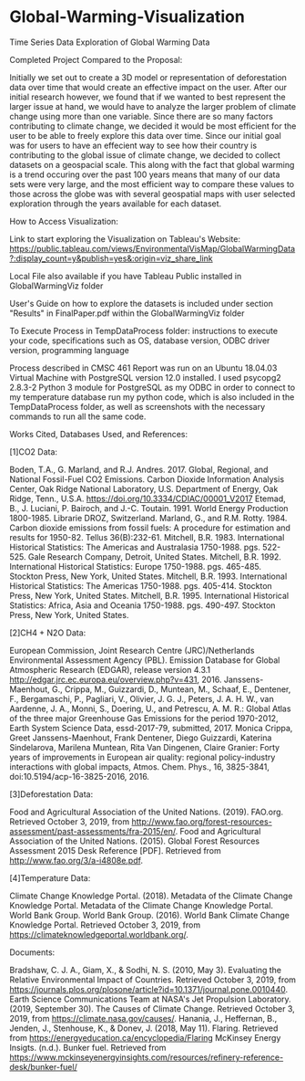 # Global-Warming-Visualization
Time Series Data Exploration of Global Warming Data

Completed Project Compared to the Proposal:

  Initially we set out to create a 3D model or representation of deforestation data over time that would create an effective impact on the user. After our initial research however, we found that if we wanted to best represent the larger issue at hand, we would have to analyze the larger problem of climate change using more than one variable. Since there are so many factors contributing to climate change, we decided it would be most efficient for the user to be able to freely explore this data over time. 
    Since our initial goal was for users to have an effecient way to see how their country is contributing to the global issue of climate change, we decided to collect datasets on a geospacial scale. This along with the fact that global warming is a trend occuring over the past 100 years means that many of our data sets were very large, and the most efficient way to compare these values to those across the globe was with several geospatial maps with user selected exploration through the years available for each dataset. 
    
How to Access Visualization:

Link to start exploring the Visualization on Tableau's Website:
https://public.tableau.com/views/EnvironmentalVisMap/GlobalWarmingData?:display_count=y&publish=yes&:origin=viz_share_link

Local File also available if you have Tableau Public installed in GlobalWarmingViz folder

User's Guide on how to explore the datasets is included under section "Results" in FinalPaper.pdf within the GlobalWarmingViz folder

To Execute Process in TempDataProcess folder:
instructions to execute your code, specifications such as OS, database version, ODBC driver version, programming language

Process described in CMSC 461 Report was run on an Ubuntu 18.04.03 Virtual Machine with PostgreSQL version 12.0 installed. I used psycopg2 2.8.3-2 Python 3 module for PostgreSQL as my ODBC in order to connect to my temperature database run my python code, which is also included in the TempDataProcess folder, as well as screenshots with the necessary commands to run all the same code. 

Works Cited, Databases Used, and References:

[1]CO2 Data:

Boden, T.A., G. Marland, and R.J. Andres. 2017. Global, Regional, and National Fossil-Fuel CO2 Emissions. Carbon Dioxide Information Analysis Center, Oak Ridge National Laboratory, U.S. Department of Energy, Oak Ridge, Tenn., U.S.A. https://doi.org/10.3334/CDIAC/00001_V2017
Etemad, B., J. Luciani, P. Bairoch, and J.-C. Toutain. 1991. World Energy Production 1800-1985. Librarie DROZ, Switzerland.
Marland, G., and R.M. Rotty. 1984. Carbon dioxide emissions from fossil fuels: A procedure for estimation and results for 1950-82. Tellus 36(B):232-61.
Mitchell, B.R. 1983. International Historical Statistics: The Americas and Australasia 1750-1988. pgs. 522-525. Gale Research Company, Detroit, United States.
Mitchell, B.R. 1992. International Historical Statistics: Europe 1750-1988. pgs. 465-485. Stockton Press, New York, United States.
Mitchell, B.R. 1993. International Historical Statistics: The Americas 1750-1988. pgs. 405-414. Stockton Press, New York, United States.
Mitchell, B.R. 1995. International Historical Statistics: Africa, Asia and Oceania 1750-1988. pgs. 490-497. Stockton Press, New York, United States.

[2]CH4 + N2O Data:

European Commission, Joint Research Centre (JRC)/Netherlands Environmental Assessment Agency (PBL). Emission Database for Global Atmospheric Research (EDGAR), release version 4.3.1 http://edgar.jrc.ec.europa.eu/overview.php?v=431, 2016.
Janssens-Maenhout, G., Crippa, M., Guizzardi, D., Muntean, M., Schaaf, E., Dentener, F., Bergamaschi, P., Pagliari, V., Olivier, J. G. J., Peters, J. A. H. W., van Aardenne, J. A., Monni, S., Doering, U., and Petrescu, A. M. R.: Global Atlas of the three major Greenhouse Gas Emissions for the period 1970-2012, Earth System Science Data, essd-2017-79, submitted, 2017.
Monica Crippa, Greet Janssens-Maenhout, Frank Dentener, Diego Guizzardi, Katerina Sindelarova, Marilena Muntean, Rita Van Dingenen, Claire Granier: Forty years of improvements in European air quality: regional policy-industry interactions with global impacts, Atmos. Chem. Phys., 16, 3825-3841, doi:10.5194/acp-16-3825-2016, 2016.

[3]Deforestation Data:

Food and Agricultural Association of the United Nations. (2019). FAO.org. Retrieved October 3, 2019, from http://www.fao.org/forest-resources-assessment/past-assessments/fra-2015/en/.
Food and Agricultural Association of the United Nations. (2015). Global Forest Resources Assessment 2015 Desk Reference [PDF]. Retrieved from http://www.fao.org/3/a-i4808e.pdf.

[4]Temperature Data:

Climate Change Knowledge Portal. (2018). Metadata of the Climate Change Knowledge Portal. Metadata of the Climate Change Knowledge Portal. World Bank Group.
World Bank Group. (2016). World Bank Climate Change Knowledge Portal. Retrieved October 3, 2019, from https://climateknowledgeportal.worldbank.org/.

Documents:

Bradshaw, C. J. A., Giam, X., & Sodhi, N. S. (2010, May 3). Evaluating the Relative Environmental Impact of Countries. Retrieved October 3, 2019, from https://journals.plos.org/plosone/article?id=10.1371/journal.pone.0010440.
Earth Science Communications Team at NASA's Jet Propulsion Laboratory. (2019, September 30). The Causes of Climate Change. Retrieved October 3, 2019, from https://climate.nasa.gov/causes/.
Hanania, J., Heffernan, B., Jenden, J., Stenhouse, K., & Donev, J. (2018, May 11). Flaring. Retrieved from https://energyeducation.ca/encyclopedia/Flaring
McKinsey Energy Insigts. (n.d.). Bunker fuel. Retrieved from https://www.mckinseyenergyinsights.com/resources/refinery-reference-desk/bunker-fuel/
